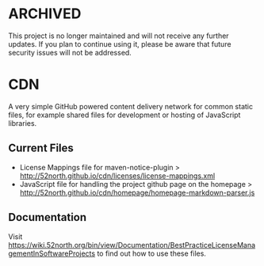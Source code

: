 # ARCHIVED

This project is no longer maintained and will not receive any further updates. If you plan to continue using it, please be aware that future security issues will not be addressed.

# CDN

A very simple GitHub powered content delivery network for common static files, for example shared files for development or hosting of JavaScript libraries.

## Current Files

* License Mappings file for maven-notice-plugin > http://52north.github.io/cdn/licenses/license-mappings.xml
* JavaScript file for handling the project github page on the homepage > http://52north.github.io/cdn/homepage/homepage-markdown-parser.js

## Documentation

Visit https://wiki.52north.org/bin/view/Documentation/BestPracticeLicenseManagementInSoftwareProjects to find out how to use these files.

